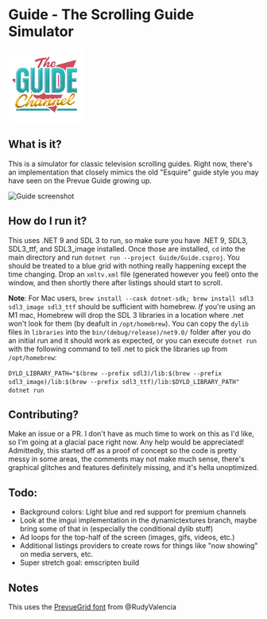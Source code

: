 # Guide - The Scrolling Guide Simulator

![The Guide Channel](/Guide/assets/images/guide-channel.png)

## What is it?
This is a simulator for classic television scrolling guides. Right now, there's an implementation that closely mimics the old "Esquire" guide style you may have seen on the Prevue Guide growing up.

![Guide screenshot](/.readme/guide.png)

## How do I run it?
This uses .NET 9 and SDL 3 to run, so make sure you have .NET 9,  SDL3, SDL3_ttf, and SDL3_image installed. Once those are installed, `cd` into the main directory and run `dotnet run --project Guide/Guide.csproj`. You should be treated to a blue grid with nothing really happening except the time changing. Drop an `xmltv.xml` file (generated however you feel) onto the window, and then shortly there after listings should start to scroll.

**Note**: For Mac users, `brew install --cask dotnet-sdk; brew install sdl3 sdl3_image sdl3_ttf` should be sufficient with homebrew. *If* you're using an M1 mac, Homebrew will drop the SDL 3 libraries in a location where .net won't look for them (by deafult in `/opt/homebrew`). You can copy the `dylib` files in `libraries` into the `bin/(debug/release)/net9.0/` folder after you do an initial run and it should work as expected, or you can execute `dotnet run` with the following command to tell .net to pick the libraries up from `/opt/homebrew`:

`DYLD_LIBRARY_PATH="$(brew --prefix sdl3)/lib:$(brew --prefix sdl3_image)/lib:$(brew --prefix sdl3_ttf)/lib:$DYLD_LIBRARY_PATH" dotnet run`

## Contributing?
Make an issue or a PR. I don't have as much time to work on this as I'd like, so I'm going at a glacial pace right now. Any help would be appreciated! Admittedly, this started off as a proof of concept so the code is pretty messy in some areas, the comments may not make much sense, there's graphical glitches and features definitely missing, and it's hella unoptimized.

## Todo:
- Background colors: Light blue and red support for premium channels
- Look at the imgui implementation in the dynamictextures branch, maybe bring some of that in (especially the conditional dylib stuff)
- Ad loops for the top-half of the screen (images, gifs, videos, etc.)
- Additional listings providers to create rows for things like "now showing" on media servers, etc.
- Super stretch goal: emscripten build

## Notes
This uses the [PrevueGrid font](https://ariweinstein.com/prevue/viewtopic.php?t=449) from @RudyValencia
